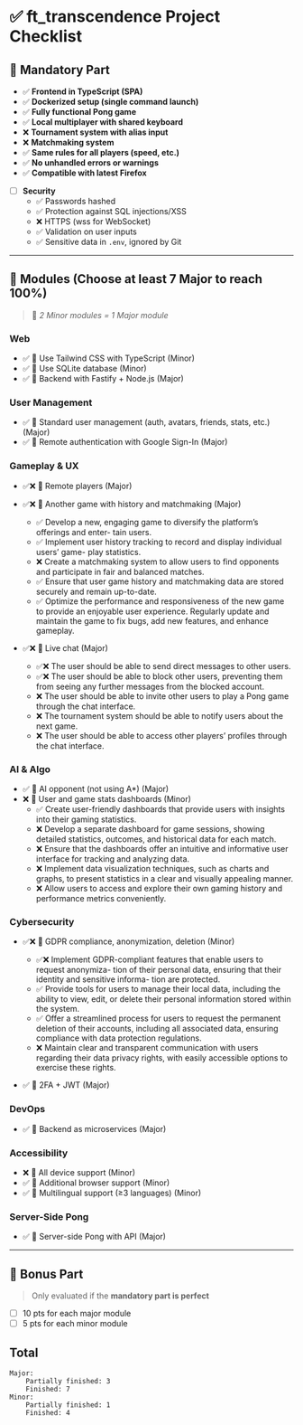 # ✅ ft_transcendence Project Checklist

## 📌 Mandatory Part

- ✅ **Frontend in TypeScript (SPA)**
- ✅ **Dockerized setup (single command launch)**
- ✅ **Fully functional Pong game**
- ✅ **Local multiplayer with shared keyboard**
- ❌ **Tournament system with alias input**
- ❌ **Matchmaking system**
- ✅ **Same rules for all players (speed, etc.)**
- ✅ **No unhandled errors or warnings**
- ✅ **Compatible with latest Firefox**
- [ ] **Security**
  - ✅ Passwords hashed
  - ✅ Protection against SQL injections/XSS
  - ❌ HTTPS (wss for WebSocket)
  - ✅ Validation on user inputs
  - ✅ Sensitive data in `.env`, ignored by Git

---

## 🧩 Modules (Choose at least **7 Major** to reach 100%)

> 🔸 *2 Minor modules = 1 Major module*

### Web
- ✅ 🔹 Use Tailwind CSS with TypeScript (Minor)
- ✅ 🔹 Use SQLite database (Minor)
- ✅ 🔸 Backend with Fastify + Node.js (Major)

### User Management
- ✅ 🔸 Standard user management (auth, avatars, friends, stats, etc.) (Major)
- ✅ 🔸 Remote authentication with Google Sign-In (Major)

### Gameplay & UX
- ✅❌ 🔸 Remote players (Major)
- ✅❌ 🔸 Another game with history and matchmaking (Major)
    - ✅ Develop a new, engaging game to diversify the platform’s offerings and enter-
    tain users.
    - ✅ Implement user history tracking to record and display individual users’ game-
    play statistics.
    - ❌ Create a matchmaking system to allow users to find opponents and participate
    in fair and balanced matches.
    - ✅ Ensure that user game history and matchmaking data are stored securely and
    remain up-to-date.
    - ✅ Optimize the performance and responsiveness of the new game to provide an
    enjoyable user experience. Regularly update and maintain the game to fix
    bugs, add new features, and enhance gameplay.

- ✅❌ 🔸 Live chat (Major)
    - ✅❌ The user should be able to send direct messages to other users.
    - ✅❌ The user should be able to block other users, preventing them from seeing any
    further messages from the blocked account.
    - ❌ The user should be able to invite other users to play a Pong game through the
    chat interface.
    - ❌ The tournament system should be able to notify users about the next game.
    - ❌ The user should be able to access other players’ profiles through the chat
    interface.

### AI & Algo
- ✅ 🔸 AI opponent (not using A*) (Major)
- ❌ 🔹 User and game stats dashboards (Minor)
    - ✅ Create user-friendly dashboards that provide users with insights into their
    gaming statistics.
    - ❌ Develop a separate dashboard for game sessions, showing detailed statistics,
    outcomes, and historical data for each match.
    - ❌ Ensure that the dashboards offer an intuitive and informative user interface
    for tracking and analyzing data.
    - ❌ Implement data visualization techniques, such as charts and graphs, to present
    statistics in a clear and visually appealing manner.
    - ❌ Allow users to access and explore their own gaming history and performance
    metrics conveniently.

### Cybersecurity
- ✅❌ 🔹 GDPR compliance, anonymization, deletion (Minor)
    - ✅❌ Implement GDPR-compliant features that enable users to request anonymiza-
    tion of their personal data, ensuring that their identity and sensitive informa-
    tion are protected.
    - ✅ Provide tools for users to manage their local data, including the ability to
    view, edit, or delete their personal information stored within the system.
    - ✅ Offer a streamlined process for users to request the permanent deletion of
    their accounts, including all associated data, ensuring compliance with data
    protection regulations.
    - ❌ Maintain clear and transparent communication with users regarding their data
    privacy rights, with easily accessible options to exercise these rights.

- ✅ 🔸 2FA + JWT (Major)

### DevOps
- ✅ 🔸 Backend as microservices (Major)

### Accessibility
- ❌ 🔹 All device support (Minor)
- ✅ 🔹 Additional browser support (Minor)
- ✅ 🔹 Multilingual support (≥3 languages) (Minor)

### Server-Side Pong
- ✅ 🔸 Server-side Pong with API (Major)

---

## 🎁 Bonus Part

> Only evaluated if the **mandatory part is perfect**

- [ ] 10 pts for each major module
- [ ] 5 pts for each minor module

## Total
    Major: 
        Partially finished: 3
        Finished: 7
    Minor: 
        Partially finished: 1
        Finished: 4

